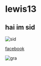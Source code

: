 # lewis13
## hai im sid
![sid](https://github.com/user-attachments/assets/a1f0e0f0-1bdb-4b86-ba6a-747e84809758)



[facebook](https://facebook.com)



![gra](https://github.com/user-attachments/assets/26e00531-7390-41ae-b034-5b6ce085dd86)
